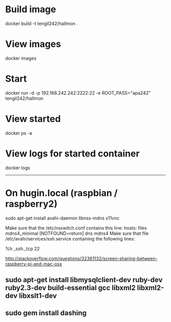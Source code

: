# Build image
docker build -t tengil242/hallmon .
# View images
docker images
# Start
docker run -d -p 192.168.242.242:2222:22 -e ROOT_PASS="apa242" tengil242/hallmon
# View started
docker ps -a
# View logs for started container
docker logs <id>

---

# On hugin.local (raspbian / raspberry2)

sudo apt-get install avahi-daemon libnss-mdns x11vnc

Make sure that the /etc/nsswitch.conf contains this line:
  hosts: files mdns4_minimal [NOTFOUND=return] dns mdns4
Make sure that file  /etc/avahi/services/ssh.service containing the following lines:

<?xml version="1.0" standalone='no'?><!--*-nxml-*-->
<!DOCTYPE service-group SYSTEM "avahi-service.dtd">
<service-group>
 <name replace-wildcards="yes">%h</name>
 <service>
  <type>_ssh._tcp</type>
  <port>22</port>
 </service>
</service-group>

http://stackoverflow.com/questions/32361132/screen-sharing-between-raspberry-pi-and-mac-osx

## sudo apt-get install libmysqlclient-dev ruby-dev ruby2.3-dev build-essential gcc libxml2 libxml2-dev libxslt1-dev

## sudo gem install dashing
